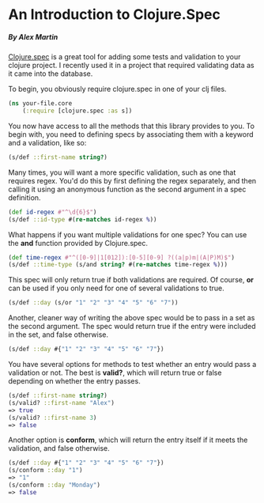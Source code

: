 # An Introduction to Clojure.Spec
##### By Alex Martin

[Clojure.spec](http://clojure.org/about/spec) is a great tool for adding some tests and validation to your clojure project. I recently used it in a project that required validating data as it came into the database. 

To begin, you obviously require clojure.spec in one of your clj files.

```clojure
(ns your-file.core
    (:require [clojure.spec :as s])
```

You now have access to all the methods that this library provides to you.
To begin with, you need to defining specs by associating them with a keyword and a validation, like so:

```clojure
(s/def ::first-name string?)

```

Many times, you will want a more specific validation, such as one that requires regex. You'd do this by first defining the regex separately, and then calling it using an anonymous function as the second argument in a spec definition.

```clojure
(def id-regex #"^\d{6}$")
(s/def ::id-type #(re-matches id-regex %))
```

What happens if you want multiple validations for one spec? You can use the **and** function provided by Clojure.spec.

```clojure
(def time-regex #"^([0-9]|1[012]):[0-5][0-9] ?((a|p)m|(A|P)M)$")
(s/def ::time-type (s/and string? #(re-matches time-regex %)))
```

This spec will only return true if both validations are required. Of course, **or** can be used if you only need for one of several validations to true.

```clojure
(s/def ::day (s/or "1" "2" "3" "4" "5" "6" "7"))
```

Another, cleaner way of writing the above spec would be to pass in a set as the second argument. The spec would return true if the entry were included in the set, and false otherwise.

```clojure
(s/def ::day #{"1" "2" "3" "4" "5" "6" "7"})
```

You have several options for methods to test whether an entry would pass a validation or not. The best is **valid?**, which will return true or false depending on whether the entry passes.

```clojure
(s/def ::first-name string?)
(s/valid? ::first-name "Alex")
=> true
(s/valid? ::first-name 3)
=> false
```

Another option is **conform**, which will return the entry itself if it meets the validation, and false otherwise.

```clojure
(s/def ::day #{"1" "2" "3" "4" "5" "6" "7"})
(s/conform ::day "1")
=> "1"
(s/conform ::day "Monday")
=> false
```
